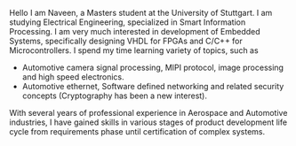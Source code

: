 Hello I am Naveen, a Masters student at the University of Stuttgart. I am studying Electrical Engineering, specialized in Smart Information Processing. I am very much interested in development of Embedded Systems, specifically designing VHDL for FPGAs and C/C++ for Microcontrollers.
I spend my time learning variety of topics, such as
  - Automotive camera signal processing, MIPI protocol, image processing and high speed electronics.
  - Automotive ethernet, Software defined networking and related security concepts (Cryptography has been a new interest).

With several years of professional experience in Aerospace and Automotive industries, I have gained skills in various stages of product development life cycle from requirements phase until certification of complex systems.

